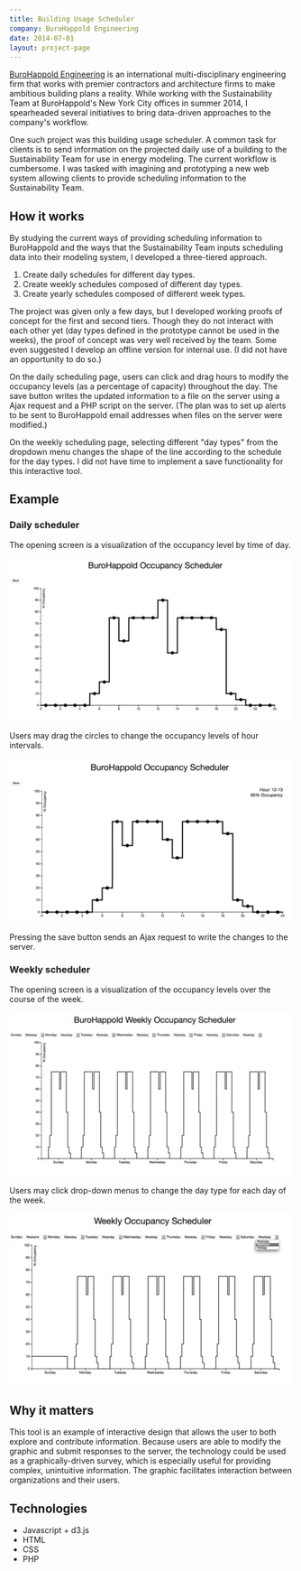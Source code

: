 ```yaml
---
title: Building Usage Scheduler
company: BuroHappold Engineering
date: 2014-07-01
layout: project-page
---
```


[BuroHappold Engineering](http://www.burohappold.com) is an international
multi-disciplinary engineering firm that works with premier contractors and
architecture firms to make ambitious building plans a reality. While working
with the Sustainability Team at BuroHappold's New York City offices in summer
2014, I spearheaded several initiatives to bring data-driven approaches to the
company's workflow.

One such project was this building usage scheduler. A common task for clients
is to send information on the projected daily use of a building to the
Sustainability Team for use in energy modeling. The current workflow is
cumbersome. I was tasked with imagining and prototyping a new web system
allowing clients to provide scheduling information to the Sustainability Team.

## How it works

By studying the current ways of providing scheduling information to BuroHappold
and the ways that the Sustainability Team inputs scheduling data into their
modeling system, I developed a three-tiered approach.

1. Create daily schedules for different day types.
2. Create weekly schedules composed of different day types.
3. Create yearly schedules composed of different week types.

The project was given only a few days, but I developed working proofs of
concept for the first and second tiers. Though they do not interact with each
other yet (day types defined in the prototype cannot be used in the weeks), the
proof of concept was very well received by the team. Some even suggested I
develop an offline version for internal use. (I did not have an opportunity to
do so.)

On the daily scheduling page, users can click and drag hours to modify the
occupancy levels (as a percentage of capacity) throughout the day. The save
button writes the updated information to a file on the server using a Ajax
request and a PHP script on the server. (The plan was to set up alerts to be
sent to BuroHappold email addresses when files on the server were modified.)

On the weekly scheduling page, selecting different "day types" from the
dropdown menu changes the shape of the line according to the schedule for the
day types. I did not have time to implement a save functionality for this
interactive tool.

## Example

### Daily scheduler

The opening screen is a visualization of the occupancy level by time of day.

![Daily home](/assets/images/optimized/portfolio/scheduler/daily-home.png)

Users may drag the circles to change the occupancy levels of hour intervals.

![Daily moving](/assets/images/optimized/portfolio/scheduler/daily-moving.png)

Pressing the save button sends an Ajax request to write the changes to the
server.

### Weekly scheduler

The opening screen is a visualization of the occupancy levels over the course
of the week.

![Daily home](/assets/images/optimized/portfolio/scheduler/weekly-home.png)

Users may click drop-down menus to change the day type for each day of the week.

![Daily moving](/assets/images/optimized/portfolio/scheduler/weekly-dropdown.png)

## Why it matters

This tool is an example of interactive design that allows the user to both
explore and contribute information. Because users are able to modify the
graphic and submit responses to the server, the technology could be used as a
graphically-driven survey, which is especially useful for providing complex,
unintuitive information. The graphic facilitates interaction between
organizations and their users.

## Technologies
- Javascript + d3.js
- HTML
- CSS
- PHP
